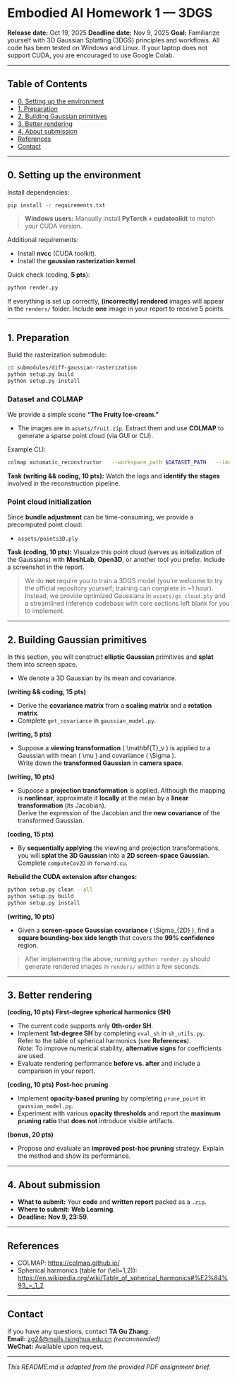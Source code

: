 # Embodied AI Homework 1 — 3DGS

**Release date:** Oct 19, 2025
**Deadline date:** Nov 9, 2025
**Goal:** Familiarize yourself with 3D Gaussian Splatting (3DGS) principles and workflows. All code has been tested on Windows and Linux. If your laptop does not support CUDA, you are encouraged to use Google Colab.

---

## Table of Contents

- [0. Setting up the environment](#0-setting-up-the-environment)
- [1. Preparation](#1-preparation)
- [2. Building Gaussian primitives](#2-building-gaussian-primitives)
- [3. Better rendering](#3-better-rendering)
- [4. About submission](#4-about-submission)
- [References](#references)
- [Contact](#contact)

---

## 0. Setting up the environment

Install dependencies:

```bash
pip install -r requirements.txt
```

> **Windows users:** Manually install **PyTorch + cudatoolkit** to match your CUDA version.

Additional requirements:

- Install **nvcc** (CUDA toolkit).
- Install the **gaussian rasterization kernel**.

Quick check (coding, **5 pts**):

```bash
python render.py
```

If everything is set up correctly, **(incorrectly) rendered** images will appear in the `renders/` folder. Include **one** image in your report to receive 5 points.

---

## 1. Preparation

Build the rasterization submodule:

```bash
cd submodules/diff-gaussian-rasterization
python setup.py build
python setup.py install
```

### Dataset and COLMAP

We provide a simple scene **“The Fruity Ice-cream.”**

- The images are in `assets/fruit.zip`. Extract them and use **COLMAP** to generate a sparse point cloud (via GUI or CLI).

Example CLI:

```bash
colmap automatic_reconstructor   --workspace_path $DATASET_PATH   --image_path $DATASET_PATH/images
```

**Task (writing && coding, 10 pts):** Watch the logs and **identify the stages** involved in the reconstruction pipeline.

### Point cloud initialization

Since **bundle adjustment** can be time-consuming, we provide a precomputed point cloud:

- `assets/points3D.ply`

**Task (coding, 10 pts):** Visualize this point cloud (serves as initialization of the Gaussians) with **MeshLab**, **Open3D**, or another tool you prefer. Include a screenshot in the report.

> We do **not** require you to train a 3DGS model (you’re welcome to try the official repository yourself; training can complete in ~1 hour).  
> Instead, we provide optimized Gaussians in `assets/gs_cloud.ply` and a streamlined inference codebase with core sections left blank for you to implement.

---

## 2. Building Gaussian primitives

In this section, you will construct **elliptic Gaussian** primitives and **splat** them into screen space.

- We denote a 3D Gaussian by its mean and covariance.

**(writing && coding, 15 pts)**

- Derive the **covariance matrix** from a **scaling matrix** and a **rotation matrix**.
- Complete `get_covariance` in `gaussian_model.py`.

**(writing, 5 pts)**

- Suppose a **viewing transformation** \( \mathbf{T}_v \) is applied to a Gaussian with mean \( \mu \) and covariance \( \Sigma \).  
  Write down the **transformed Gaussian** in **camera space**.

**(writing, 10 pts)**

- Suppose a **projection transformation** is applied. Although the mapping is **nonlinear**, approximate it **locally** at the mean by a **linear transformation** (its Jacobian).  
  Derive the expression of the Jacobian and the **new covariance** of the transformed Gaussian.

**(coding, 15 pts)**

- By **sequentially applying** the viewing and projection transformations, you will **splat the 3D Gaussian** into a **2D screen-space Gaussian**.  
  Complete `computeCov2D` in `forward.cu`.

**Rebuild the CUDA extension after changes:**

```bash
python setup.py clean --all
python setup.py build
python setup.py install
```

**(writing, 10 pts)**

- Given a **screen-space Gaussian covariance** \( \Sigma_{2D} \), find a **square bounding-box side length** that covers the **99% confidence** region.

> After implementing the above, running `python render.py` should generate rendered images in `renders/` within a few seconds.

---

## 3. Better rendering

**(coding, 10 pts)** **First-degree spherical harmonics (SH)**

- The current code supports only **0th-order SH**.
- Implement **1st-degree SH** by completing `eval_sh` in `sh_utils.py`.  
  Refer to the table of spherical harmonics (see **References**).  
  *Note:* To improve numerical stability, **alternative signs** for coefficients are used.
- Evaluate rendering performance **before vs. after** and include a comparison in your report.

**(coding, 10 pts)** **Post-hoc pruning**

- Implement **opacity-based pruning** by completing `prune_point` in `gaussian_model.py`.
- Experiment with various **opacity thresholds** and report the **maximum pruning ratio** that **does not** introduce visible artifacts.

**(bonus, 20 pts)**

- Propose and evaluate an **improved post-hoc pruning** strategy. Explain the method and show its performance.

---

## 4. About submission

- **What to submit:** Your **code** and **written report** packed as a `.zip`.
- **Where to submit:** **Web Learning**.
- **Deadline:** **Nov 9, 23:59**.


---

## References

- COLMAP: <https://colmap.github.io/>  
- Spherical harmonics (table for \(\ell=1,2\)):  
  <https://en.wikipedia.org/wiki/Table_of_spherical_harmonics#%E2%84%93_=_1_2>  

---

## Contact

If you have any questions, contact **TA Gu Zhang**:  
**Email:** zg24@mails.tsinghua.edu.cn *(recommended)*  
**WeChat:** Available upon request.

---

*This README.md is adapted from the provided PDF assignment brief.*
